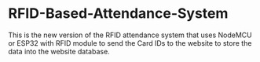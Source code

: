 # RFID-Based-Attendance-System
This is the new version of the RFID attendance system that uses NodeMCU or ESP32 with RFID module to send the Card IDs to the website to store the data into the website database.
